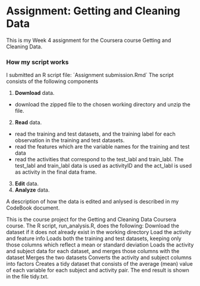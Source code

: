 # Assignment: Getting and Cleaning Data
This is my Week 4 assignment for the Coursera course Getting and Cleaning Data.

### How my script works
I submitted an R script file: ´Assignment submission.Rmd`
The script consists of the following components  

1. **Download** data.  
+ download the zipped file to the chosen working directory and unzip the file.  

2. **Read** data.  
+ read the training and test datasets, and the training label for each observation in the training and test datasets. 
+ read the features which are the variable names for the training and test data
+ read the activities that correspond to the test_labl and train_labl. The test_labl and train_labl data is used as activityID and the act_labl is used as activity in the final data frame.  

3. **Edit** data.  
4. **Analyze** data.  

A description of how the data is edited and anlysed is described in my CodeBook document.

This is the course project for the Getting and Cleaning Data Coursera course. The R script, run_analysis.R, does the following:
Download the dataset if it does not already exist in the working directory
Load the activity and feature info
Loads both the training and test datasets, keeping only those columns which reflect a mean or standard deviation
Loads the activity and subject data for each dataset, and merges those columns with the dataset
Merges the two datasets
Converts the activity and subject columns into factors
Creates a tidy dataset that consists of the average (mean) value of each variable for each subject and activity pair.
The end result is shown in the file tidy.txt.
